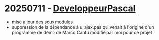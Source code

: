 # 20250711 - [DeveloppeurPascal](https://github.com/DeveloppeurPascal)

* mise à jour des sous modules
* suppression de la dépendance à u_ajax.pas qui venait à l'origine d'un programme de démo de Marco Cantu modifié par moi pour ce projet
